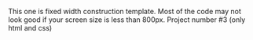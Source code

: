 This one is fixed width construction template. Most of the code may not look good if your screen size is less than 800px. Project number #3 (only html and css)
